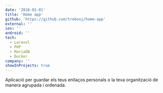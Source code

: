 ```yaml
---
date: '2018-01-01'
title: 'Home app'
github: 'https://github.com/trebsoj/home-app'
external: ''
ios: ''
android: ''
tech:
  - Laravel
  - PHP
  - MariaDB
  - Docker
company: ''
showInProjects: true
---
```


Aplicació per guardar els teus enllaços personals o la teva organització de manera agrupada i ordenada.
